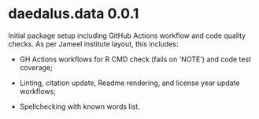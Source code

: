 # daedalus.data 0.0.1

Initial package setup including GitHub Actions workflow and code quality checks. As per Jameel institute layout, this includes:

- GH Actions workflows for R CMD check (fails on 'NOTE') and code test coverage;

- Linting, citation update, Readme rendering, and license year update workflows;

- Spellchecking with known words list.
